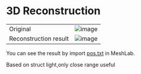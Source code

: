 # 3D Reconstruction

|  |  |
| ---- | ---- |
| Original |![image](./imgs/original.jpg) |
| Reconstruction result|![image](./imgs/result.jpg) |

You can see the result by import [pos.txt](/pos.txt) in MeshLab.

Based on struct light,only close range useful
